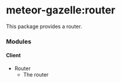 # meteor-gazelle:router

This package provides a router.

### Modules

#### Client
* Router
  * The router
